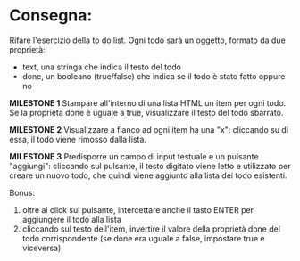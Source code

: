 # Consegna:

Rifare l'esercizio della to do list.
Ogni todo sarà un oggetto, formato da due proprietà:
- text, una stringa che indica il testo del todo
- done, un booleano (true/false) che indica se il todo è stato fatto oppure no

**MILESTONE 1**
Stampare all'interno di una lista HTML un item per ogni todo.
Se la proprietà done è uguale a true, visualizzare il testo del todo sbarrato.

**MILESTONE 2**
Visualizzare a fianco ad ogni item ha una "x": cliccando su di essa, il todo viene rimosso dalla lista.

**MILESTONE 3**
Predisporre un campo di input testuale e un pulsante "aggiungi": cliccando sul pulsante, il testo digitato viene letto e utilizzato per creare un nuovo todo, che quindi viene aggiunto alla lista dei todo esistenti.

Bonus:
1. oltre al click sul pulsante, intercettare anche il tasto ENTER per aggiungere il todo alla lista
2. cliccando sul testo dell'item, invertire il valore della proprietà done del todo corrispondente (se done era uguale a false, impostare true e viceversa)
